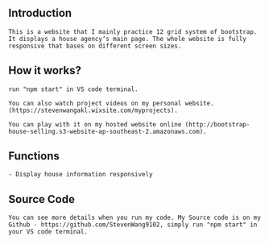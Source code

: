 ## Introduction

    This is a website that I mainly practice 12 grid system of bootstrap. It displays a house agency‘s main page. The whole website is fully responsive that bases on different screen sizes.

## How it works?

    run "npm start" in VS code terminal.

    You can also watch project videos on my personal website.(https://stevenwangakl.wixsite.com/myprojects).

    You can play with it on my hosted website online (http://bootstrap-house-selling.s3-website-ap-southeast-2.amazonaws.com).

## Functions

    - Display house information responsively

## Source Code

    You can see more details when you run my code. My Source code is on my Github - https://github.com/StevenWang9102, simply run "npm start" in your VS code terminal.
